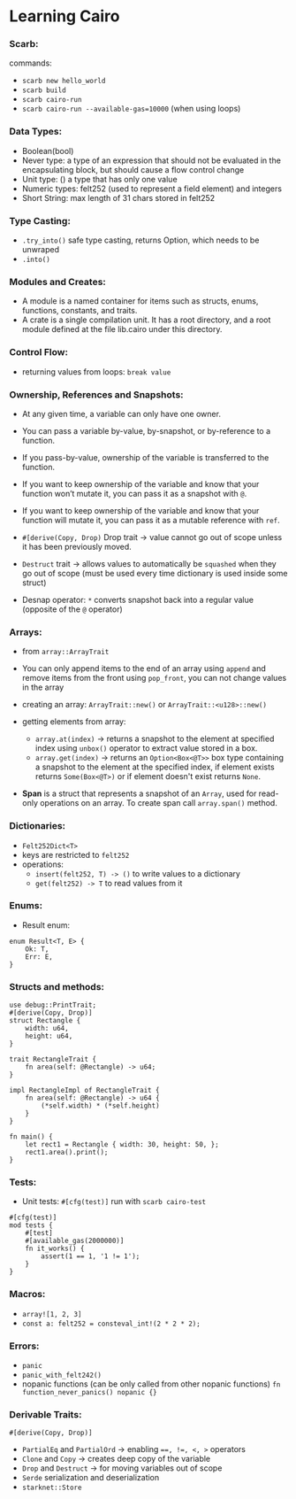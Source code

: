# Learning Cairo

### Scarb:
commands:
- `scarb new hello_world`
- `scarb build`
- `scarb cairo-run`
- `scarb cairo-run --available-gas=10000` (when using loops)


### Data Types:
- Boolean(bool)
- Never type: a type of an expression that should not be evaluated in the encapsulating block, but should cause a flow control change
- Unit type: () a type that has only one value
- Numeric types: felt252 (used to represent a field element) and integers
- Short String: max length of 31 chars stored in felt252


### Type Casting:
- `.try_into()` safe type casting, returns Option<T>, which needs to be unwraped
- `.into()` 


### Modules and Creates:
- A module is a named container for items such as structs, enums, functions, constants, and traits.
- A crate is a single compilation unit. It has a root directory, and a root module defined at the file lib.cairo under this directory.


### Control Flow:
- returning values from loops: `break value`


### Ownership, References and Snapshots:
- At any given time, a variable can only have one owner.
- You can pass a variable by-value, by-snapshot, or by-reference to a function.
- If you pass-by-value, ownership of the variable is transferred to the function.
- If you want to keep ownership of the variable and know that your function won’t mutate it, you can pass it as a snapshot with `@`.
- If you want to keep ownership of the variable and know that your function will mutate it, you can pass it as a mutable reference with `ref`.

- `#[derive(Copy, Drop)` Drop trait -> value cannot go out of scope unless it has been previously moved.
- `Destruct` trait -> allows values to automatically be `squashed` when they go out of scope (must be used every time dictionary is used inside some struct)
- Desnap operator: `*` converts snapshot back into a regular value (opposite of the `@` operator)


### Arrays:
- from `array::ArrayTrait`
- You can only append items to the end of an array using `append` and remove items from the front using `pop_front`, you can not change values in the array

- creating an array: `ArrayTrait::new()` or `ArrayTrait::<u128>::new()`
- getting elements from array: 
    - `array.at(index)` -> returns a snapshot to the element at specified index using `unbox()` operator to extract value stored in a box.
    - `array.get(index)` -> returns an `Option<Box<@T>>` box type containing a snapshot to the element at the specified index, if element exists returns `Some(Box<@T>)` or if element doesn't exist returns `None`.

- **Span** is a struct that represents a snapshot of an `Array`, used for read-only operations on an array. To create span call `array.span()` method.


### Dictionaries:
- `Felt252Dict<T>`
- keys are restricted to `felt252`
- operations:
    - `insert(felt252, T) -> ()` to write values to a dictionary
    - `get(felt252) -> T` to read values from it


### Enums:
- Result enum:
```
enum Result<T, E> {
    Ok: T,
    Err: E,
}
```


### Structs and methods:
```
use debug::PrintTrait;
#[derive(Copy, Drop)]
struct Rectangle {
    width: u64,
    height: u64,
}

trait RectangleTrait {
    fn area(self: @Rectangle) -> u64;
}

impl RectangleImpl of RectangleTrait {
    fn area(self: @Rectangle) -> u64 {
        (*self.width) * (*self.height)
    }
}

fn main() {
    let rect1 = Rectangle { width: 30, height: 50, };
    rect1.area().print();
}
```


### Tests:
- Unit tests: `#[cfg(test)]`  run with `scarb cairo-test`
```
#[cfg(test)]
mod tests {
    #[test]
    #[available_gas(2000000)]
    fn it_works() {
        assert(1 == 1, '1 != 1');
    }
}
```


### Macros:
- `array![1, 2, 3]`
- `const a: felt252 = consteval_int!(2 * 2 * 2);`


### Errors:
- `panic`
- `panic_with_felt242()`
- nopanic functions (can be only called from other nopanic functions)
`fn function_never_panics() nopanic {}`


### Derivable Traits:
`#[derive(Copy, Drop)]`
- `PartialEq` and `PartialOrd` -> enabling `==, !=, <, >` operators
- `Clone` and `Copy` -> creates deep copy of the variable
- `Drop` and `Destruct` -> for moving variables out of scope
- `Serde` serialization and deserialization
- `starknet::Store`

